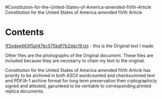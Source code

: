 #Constitution-for-the-United-States-of-America-amended-fiVth-Article
Constitution for the United States of America amended fiVth Article

<h1>Contents</h1>

[1f2edee663f5a147bc575bdf7b2ddc19.txt](https://github.com/freedom-foundation/Constitution-for-the-United-States-of-America-amended-fiVth-Article/blob/main/1f2edee663f5a147bc575bdf7b2ddc19.txt) - this is the Original text I made

Other files are the photographs of the Original document. These files are included because they are necesarry to chain my text to the original.

Constitution for the United States of America amended fiVth Article has priority to be archived in both ASCII wordcounted and checksummed text and PDF/A-1 archive format for long term preservation then crptographicly signed and attested, garunteed to be veritable to corresponding printed replica documents.
